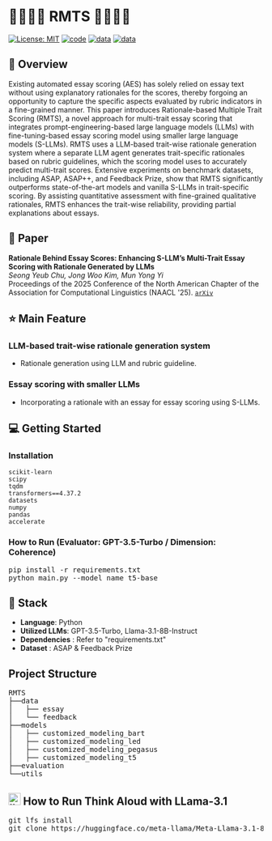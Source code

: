 
# 👨‍👩‍👦‍👦 RMTS 👨‍👩‍👦‍👦 


[![License: MIT](https://img.shields.io/badge/License-MIT-yellow.svg)](https://opensource.org/licenses/MIT)
[![code](https://img.shields.io/badge/Code-Python3.9-blue)](https://docs.python.org/3/license.html)
[![data](https://img.shields.io/badge/Data-ASAP-green)](https://paperswithcode.com/dataset/asap)
[![data](https://img.shields.io/badge/Data-Feedback-red)](https://www.kaggle.com/competitions/feedback-prize-english-language-learning/data)






## 📖 Overview

Existing automated essay scoring (AES) has solely relied on essay text without using explanatory rationales for the scores, thereby forgoing an opportunity to capture the specific aspects evaluated by rubric indicators in a fine-grained manner. This paper introduces Rationale-based Multiple Trait Scoring (RMTS), a novel approach for multi-trait essay scoring that integrates prompt-engineering-based large language models (LLMs) with fine-tuning-based essay scoring model using smaller large language models (S-LLMs). RMTS uses a LLM-based trait-wise rationale generation system where a separate LLM agent generates trait-specific rationales based on rubric guidelines, which the scoring model uses to accurately predict multi-trait scores. Extensive experiments on benchmark datasets, including ASAP, ASAP++, and Feedback Prize, show that RMTS significantly outperforms state-of-the-art models and vanilla S-LLMs in trait-specific scoring. By assisting quantitative assessment with fine-grained qualitative rationales, RMTS enhances the trait-wise reliability, providing partial explanations about essays.

## 📑 Paper
**Rationale Behind Essay Scores: Enhancing S-LLM’s Multi-Trait Essay Scoring with Rationale Generated by LLMs**  
*Seong Yeub Chu, Jong Woo Kim, Mun Yong Yi*  
Proceedings of the 2025 Conference of the North American Chapter of the Association for Computational Linguistics (NAACL '25). [`arXiv`](https://arxiv.org/abs/2410.14202)

## ⭐ Main Feature

### LLM-based trait-wise rationale generation system
- Rationale generation using LLM and rubric guideline.

### Essay scoring with smaller LLMs
- Incorporating a rationale with an essay for essay scoring using S-LLMs.


## 💻 Getting Started


### Installation
```
scikit-learn            
scipy
tqdm
transformers==4.37.2
datasets
numpy
pandas
accelerate
```

### How to Run (Evaluator: GPT-3.5-Turbo / Dimension: Coherence)
<pre>
pip install -r requirements.txt
python main.py --model_name t5-base
</pre>

## 🔧 Stack
- **Language**: Python
- **Utilized LLMs**: GPT-3.5-Turbo, Llama-3.1-8B-Instruct
- **Dependencies** : Refer to "requirements.txt"
- **Dataset** : ASAP & Feedback Prize


## Project Structure

<!-- ```markdown -->
<pre>
RMTS
├──data
│   ├── essay
│   └── feedback
├──models
│   ├── customized_modeling_bart
│   ├── customized_modeling_led
│   ├── customized_modeling_pegasus
│   ├── customized_modeling_t5
├──evaluation
└──utils
</pre>


## <img width="24" height="24" src="https://img.icons8.com/emoji/48/llama-emoji.png" alt="llama-emoji"/> How to Run Think Aloud with LLama-3.1
<pre>
git lfs install
git clone https://huggingface.co/meta-llama/Meta-Llama-3.1-8B-Instruct
</pre>

